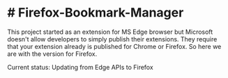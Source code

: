 # # Firefox-Bookmark-Manager


This project started as an extension for MS Edge browser but Microsoft doesn't allow developers to simply publish their extensions. They require that your extension already is published for Chrome or Firefox. So here we are with the version for Firefox.

Current status: Updating from Edge APIs to Firefox
